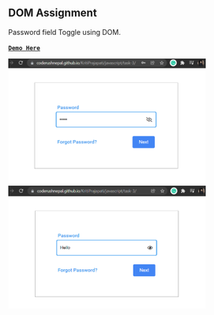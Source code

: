 ## DOM Assignment

Password field Toggle using DOM.

[**`Demo Here`**](https://coderushnepal.github.io/KritiPrajapati/javascript/task-3/)

<img src="image/password-hide.PNG/" width="400px"> <img src="image/password-show.PNG/" width="400px">

